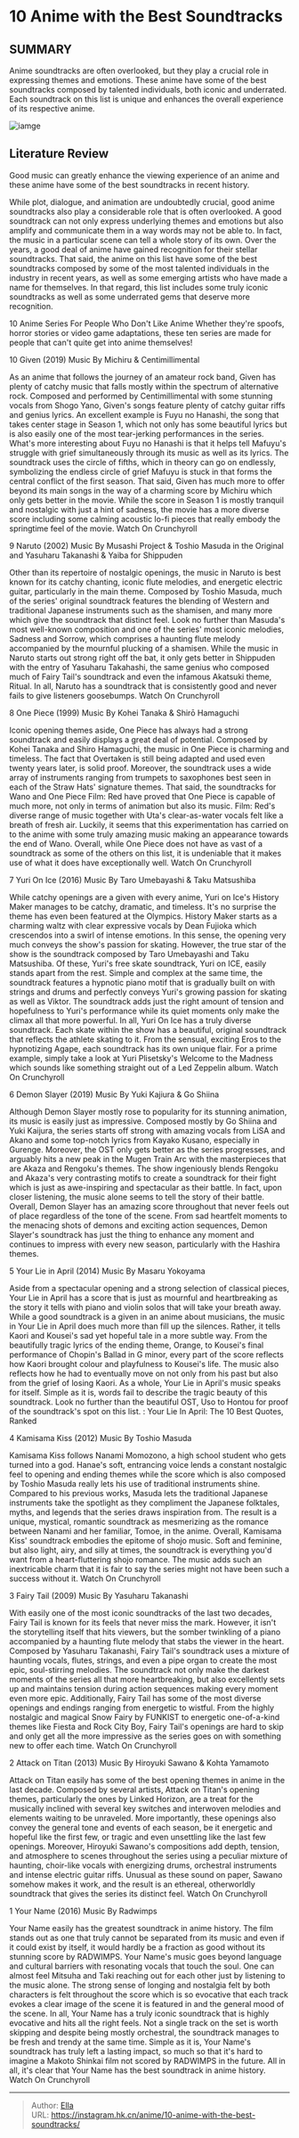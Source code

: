 # 10 Anime with the Best Soundtracks


## SUMMARY 


 Anime soundtracks are often overlooked, but they play a crucial role in expressing themes and emotions. 
 These anime have some of the best soundtracks composed by talented individuals, both iconic and underrated. 
 Each soundtrack on this list is unique and enhances the overall experience of its respective anime. 

![iamge](https://static1.srcdn.com/wordpress/wp-content/uploads/2023/09/kaori-and-mafuyu.jpg)

## Literature Review

Good music can greatly enhance the viewing experience of an anime and these anime have some of the best soundtracks in recent history.




While plot, dialogue, and animation are undoubtedly crucial, good anime soundtracks also play a considerable role that is often overlooked. A good soundtrack can not only express underlying themes and emotions but also amplify and communicate them in a way words may not be able to. In fact, the music in a particular scene can tell a whole story of its own.
Over the years, a good deal of anime have gained recognition for their stellar soundtracks. That said, the anime on this list have some of the best soundtracks composed by some of the most talented individuals in the industry in recent years, as well as some emerging artists who have made a name for themselves. In that regard, this list includes some truly iconic soundtracks as well as some underrated gems that deserve more recognition.
            
 
 10 Anime Series For People Who Don&#39;t Like Anime 
Whether they&#39;re spoofs, horror stories or video game adaptations, these ten series are made for people that can&#39;t quite get into anime themselves!












 








 10  Given (2019) 
Music By Michiru &amp; Centimillimental
        

As an anime that follows the journey of an amateur rock band, Given has plenty of catchy music that falls mostly within the spectrum of alternative rock. Composed and performed by Centimillimental with some stunning vocals from Shogo Yano, Given&#39;s songs feature plenty of catchy guitar riffs and genius lyrics. An excellent example is Fuyu no Hanashi, the song that takes center stage in Season 1, which not only has some beautiful lyrics but is also easily one of the most tear-jerking performances in the series. What&#39;s more interesting about Fuyu no Hanashi is that it helps tell Mafuyu&#39;s struggle with grief simultaneously through its music as well as its lyrics.
The soundtrack uses the circle of fifths, which in theory can go on endlessly, symbolizing the endless circle of grief Mafuyu is stuck in that forms the central conflict of the first season. That said, Given has much more to offer beyond its main songs in the way of a charming score by Michiru which only gets better in the movie. While the score in Season 1 is mostly tranquil and nostalgic with just a hint of sadness, the movie has a more diverse score including some calming acoustic lo-fi pieces that really embody the springtime feel of the movie.
Watch On Crunchyroll





 9  Naruto (2002) 
Music By Musashi Project &amp; Toshio Masuda in the Original and Yasuharu Takanashi &amp; Yaiba for Shippuden


 







Other than its repertoire of nostalgic openings, the music in Naruto is best known for its catchy chanting, iconic flute melodies, and energetic electric guitar, particularly in the main theme. Composed by Toshio Masuda, much of the series&#39; original soundtrack features the blending of Western and traditional Japanese instruments such as the shamisen, and many more which give the soundtrack that distinct feel. Look no further than Masuda&#39;s most well-known composition and one of the series&#39; most iconic melodies, Sadness and Sorrow, which comprises a haunting flute melody accompanied by the mournful plucking of a shamisen.
While the music in Naruto starts out strong right off the bat, it only gets better in Shippuden with the entry of Yasuharu Takahashi, the same genius who composed much of Fairy Tail&#39;s soundtrack and even the infamous Akatsuki theme, Ritual. In all, Naruto has a soundtrack that is consistently good and never fails to give listeners goosebumps.
Watch On Crunchyroll





 8  One Piece (1999) 
Music By Kohei Tanaka &amp; Shirō Hamaguchi


 







Iconic opening themes aside, One Piece has always had a strong soundtrack and easily displays a great deal of potential. Composed by Kohei Tanaka and Shiro Hamaguchi, the music in One Piece is charming and timeless. The fact that Overtaken is still being adapted and used even twenty years later, is solid proof. Moreover, the soundtrack uses a wide array of instruments ranging from trumpets to saxophones best seen in each of the Straw Hats&#39; signature themes.
That said, the soundtracks for Wano and One Piece Film: Red have proved that One Piece is capable of much more, not only in terms of animation but also its music. Film: Red&#39;s diverse range of music together with Uta&#39;s clear-as-water vocals felt like a breath of fresh air. Luckily, it seems that this experimentation has carried on to the anime with some truly amazing music making an appearance towards the end of Wano. Overall, while One Piece does not have as vast of a soundtrack as some of the others on this list, it is undeniable that it makes use of what it does have exceptionally well.
Watch On Crunchyroll





 7  Yuri On Ice (2016) 
Music By Taro Umebayashi &amp; Taku Matsushiba


 







While catchy openings are a given with every anime, Yuri on Ice&#39;s History Maker manages to be catchy, dramatic, and timeless. It&#39;s no surprise the theme has even been featured at the Olympics. History Maker starts as a charming waltz with clear expressive vocals by Dean Fujioka which crescendos into a swirl of intense emotions. In this sense, the opening very much conveys the show&#39;s passion for skating. However, the true star of the show is the soundtrack composed by Taro Umebayashi and Taku Matsushiba. Of these, Yuri&#39;s free skate soundtrack, Yuri on ICE, easily stands apart from the rest. Simple and complex at the same time, the soundtrack features a hypnotic piano motif that is gradually built on with strings and drums and perfectly conveys Yuri&#39;s growing passion for skating as well as Viktor.
The soundtrack adds just the right amount of tension and hopefulness to Yuri&#39;s performance while its quiet moments only make the climax all that more powerful. In all, Yuri On Ice has a truly diverse soundtrack. Each skate within the show has a beautiful, original soundtrack that reflects the athlete skating to it. From the sensual, exciting Eros to the hypnotizing Agape, each soundtrack has its own unique flair. For a prime example, simply take a look at Yuri Plisetsky&#39;s Welcome to the Madness which sounds like something straight out of a Led Zeppelin album.
Watch On Crunchyroll





 6  Demon Slayer (2019) 
Music By Yuki Kajiura &amp; Go Shiina


 







Although Demon Slayer mostly rose to popularity for its stunning animation, its music is easily just as impressive. Composed mostly by Go Shiina and Yuki Kaijura, the series starts off strong with amazing vocals from LiSA and Akano and some top-notch lyrics from Kayako Kusano, especially in Gurenge. Moreover, the OST only gets better as the series progresses, and arguably hits a new peak in the Mugen Train Arc with the masterpieces that are Akaza and Rengoku&#39;s themes. The show ingeniously blends Rengoku and Akaza&#39;s very contrasting motifs to create a soundtrack for their fight which is just as awe-inspiring and spectacular as their battle. In fact, upon closer listening, the music alone seems to tell the story of their battle.
Overall, Demon Slayer has an amazing score throughout that never feels out of place regardless of the tone of the scene. From sad heartfelt moments to the menacing shots of demons and exciting action sequences, Demon Slayer&#39;s soundtrack has just the thing to enhance any moment and continues to impress with every new season, particularly with the Hashira themes.





 5  Your Lie in April (2014) 
Music By Masaru Yokoyama
        

Aside from a spectacular opening and a strong selection of classical pieces, Your Lie in April has a score that is just as mournful and heartbreaking as the story it tells with piano and violin solos that will take your breath away. While a good soundtrack is a given in an anime about musicians, the music in Your Lie in April does much more than fill up the silences. Rather, it tells Kaori and Kousei&#39;s sad yet hopeful tale in a more subtle way.
From the beautifully tragic lyrics of the ending theme, Orange, to Kousei&#39;s final performance of Chopin&#39;s Ballad in G minor, every part of the score reflects how Kaori brought colour and playfulness to Kousei&#39;s life. The music also reflects how he had to eventually move on not only from his past but also from the grief of losing Kaori. As a whole, Your Lie in April&#39;s music speaks for itself. Simple as it is, words fail to describe the tragic beauty of this soundtrack. Look no further than the beautiful OST, Uso to Hontou for proof of the soundtrack&#39;s spot on this list.
 : Your Lie In April: The 10 Best Quotes, Ranked





 4  Kamisama Kiss (2012) 
Music By Toshio Masuda
        

Kamisama Kiss follows Nanami Momozono, a high school student who gets turned into a god. Hanae&#39;s soft, entrancing voice lends a constant nostalgic feel to opening and ending themes while the score which is also composed by Toshio Masuda really lets his use of traditional instruments shine. Compared to his previous works, Masuda lets the traditional Japanese instruments take the spotlight as they compliment the Japanese folktales, myths, and legends that the series draws inspiration from.
The result is a unique, mystical, romantic soundtrack as mesmerizing as the romance between Nanami and her familiar, Tomoe, in the anime. Overall, Kamisama Kiss&#39; soundtrack embodies the epitome of shojo music. Soft and feminine, but also light, airy, and silly at times, the soundtrack is everything you&#39;d want from a heart-fluttering shojo romance. The music adds such an inextricable charm that it is fair to say the series might not have been such a success without it.
Watch On Crunchyroll





 3  Fairy Tail (2009) 
Music By Yasuharu Takanashi
        

With easily one of the most iconic soundtracks of the last two decades, Fairy Tail is known for its feels that never miss the mark. However, it isn&#39;t the storytelling itself that hits viewers, but the somber twinkling of a piano accompanied by a haunting flute melody that stabs the viewer in the heart. Composed by Yasuharu Takanashi, Fairy Tail&#39;s soundtrack uses a mixture of haunting vocals, flutes, strings, and even a pipe organ to create the most epic, soul-stirring melodies. The soundtrack not only make the darkest moments of the series all that more heartbreaking, but also excellently sets up and maintains tension during action sequences making every moment even more epic.
Additionally, Fairy Tail has some of the most diverse openings and endings ranging from energetic to wistful. From the highly nostalgic and magical Snow Fairy by FUNKIST to energetic one-of-a-kind themes like Fiesta and Rock City Boy, Fairy Tail&#39;s openings are hard to skip and only get all the more impressive as the series goes on with something new to offer each time.
Watch On Crunchyroll





 2  Attack on Titan (2013) 
Music By Hiroyuki Sawano &amp; Kohta Yamamoto


 







Attack on Titan easily has some of the best opening themes in anime in the last decade. Composed by several artists, Attack on Titan&#39;s opening themes, particularly the ones by Linked Horizon, are a treat for the musically inclined with several key switches and interwoven melodies and elements waiting to be unraveled. More importantly, these openings also convey the general tone and events of each season, be it energetic and hopeful like the first few, or tragic and even unsettling like the last few openings.
Moreover, Hiroyuki Sawano&#39;s compositions add depth, tension, and atmosphere to scenes throughout the series using a peculiar mixture of haunting, choir-like vocals with energizing drums, orchestral instruments and intense electric guitar riffs. Unusual as these sound on paper, Sawano somehow makes it work, and the result is an ethereal, otherworldly soundtrack that gives the series its distinct feel.
Watch On Crunchyroll





 1  Your Name (2016) 
Music By Radwimps
        

Your Name easily has the greatest soundtrack in anime history. The film stands out as one that truly cannot be separated from its music and even if it could exist by itself, it would hardly be a fraction as good without its stunning score by RADWIMPS. Your Name&#39;s music goes beyond language and cultural barriers with resonating vocals that touch the soul. One can almost feel Mitsuha and Taki reaching out for each other just by listening to the music alone.
The strong sense of longing and nostalgia felt by both characters is felt throughout the score which is so evocative that each track evokes a clear image of the scene it is featured in and the general mood of the scene. In all, Your Name has a truly iconic soundtrack that is highly evocative and hits all the right feels. Not a single track on the set is worth skipping and despite being mostly orchestral, the soundtrack manages to be fresh and trendy at the same time. Simple as it is, Your Name&#39;s soundtrack has truly left a lasting impact, so much so that it&#39;s hard to imagine a Makoto Shinkai film not scored by RADWIMPS in the future. All in all, it&#39;s clear that Your Name has the best soundtrack in anime history.
Watch On Crunchyroll

---

> Author: [Ella](https://instagram.hk.cn/)  
> URL: https://instagram.hk.cn/anime/10-anime-with-the-best-soundtracks/  

